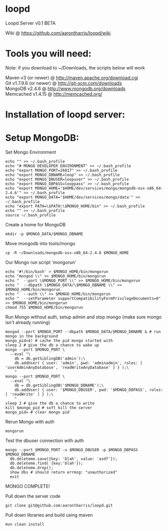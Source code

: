 loopd
=====

Loopd Server v0.1 BETA

Wiki @ https://github.com/aarontharris/loopd/wiki

Tools you will need:
====================

Note: if you download to ~/Downloads, the scripts below will work

Maven v3 (or newer) @ http://maven.apache.org/download.cgi<br>
Git v1.7.9.6 (or newer) @ http://git-scm.com/downloads<br>
MongoDB v2.4.6 @ http://www.mongodb.org/downloads<br>
Memcached v1.4.15 @ http://memcached.org/


Installation of loopd server:
=============================

Setup MongoDB:
=============================

Set Mongo Environment<br>
```
echo "" >> ~/.bash_profile
echo "# MONGO DEVELOPER ENVIRONMENT" >> ~/.bash_profile
echo "export MONGO_PORT=26017" >> ~/.bash_profile
echo "export MONGO_DBNAME=loop" >> ~/.bash_profile
echo "export MONGO_DBUSER=loopuser" >> ~/.bash_profile
echo "export MONGO_DBPASS=looppass" >> ~/.bash_profile
echo "export MONGO_HOME='$HOME/dev/services/mongo/mongodb-osx-x86_64-2.4.6'" >> ~/.bash_profile
echo "export MONGO_DATA='$HOME/dev/services/mongo/data'" >> ~/.bash_profile
echo "export PATH=\$PATH:\$MONGO_HOME/bin" >> ~/.bash_profile
echo "" >> ~/.bash_profile
source ~/.bash_profile
```

Create a home for MongoDB<br>
```
mkdir -p $MONGO_DATA/$MONGO_DBNAME
```

Move mongodb into tools/mongo<br>
```
cp -R ~/Downloads/mongodb-osx-x86_64-2.4.6 $MONGO_HOME
```

Our Mongo run script 'mongorun'<br>
```
echo '#!/bin/bash' > $MONGO_HOME/bin/mongorun
echo "mongod \\" >> $MONGO_HOME/bin/mongorun
echo "  --port \$MONGO_PORT \\" >> $MONGO_HOME/bin/mongorun
echo "  --dbpath \$MONGO_DATA/\$MONGO_DBNAME \\" >> $MONGO_HOME/bin/mongorun
echo "  --auth \\" >> $MONGO_HOME/bin/mongorun
echo "  --setParameter supportCompatibilityFormPrivilegeDocuments=0" >> $MONGO_HOME/bin/mongorun
chmod 755 $MONGO_HOME/bin/mongorun
```

Run Mongo without auth, setup admin and stop mongo (make sure mongo isn't already running)
```
mongod --port $MONGO_PORT --dbpath $MONGO_DATA/$MONGO_DBNAME & # run mongo in the background
mongo_pid=$! # cache the pid mongo started with
sleep 2 # give the db a chance to wake up
mongo --port $MONGO_PORT \
  --eval "\
    db = db.getSiblingDB('admin');\
    db.addUser( { user: 'admin', pwd: 'adminadmin', roles: [ 'userAdminAnyDatabase', 'readWriteAnyDatabase' ] } );\
    "
mongo --port $MONGO_PORT \
  --eval "\
    db = db.getSiblingDB('$MONGO_DBNAME');\
    db.addUser( { user: '$MONGO_DBUSER', pwd: '$MONGO_DBPASS', roles: [ 'readWrite' ] } );\
    "
sleep 2 # give the db a chance to write
kill $mongo_pid # soft kill the server
mongo_pid= # clear mongo pid
```

Rerun Mongo with auth
```
mongorun
```

Test the dbuser connection with auth
```
mongo --port $MONGO_PORT -u $MONGO_DBUSER -p $MONGO_DBPASS $MONGO_DBNAME
  db.deleteme.save({key: 'blah', value: 'asdf'});
  db.deleteme.find( {key:'blah'});
  db.deleteme.drop();
  show dbs # should return errmsg: "unauthorized"
  exit
```

MONGO COMPLETE!


Pull down the server code<br>
```
git clone git@github.com:aarontharris/loopd.git
```

Pull down libraries and build using maven<br>
```
mvn clean install
```


